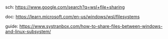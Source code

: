 sch: https://www.google.com/search?q=wsl+file+sharing

doc: https://learn.microsoft.com/en-us/windows/wsl/filesystems

guide: https://www.systranbox.com/how-to-share-files-between-windows-and-linux-subsystem/
